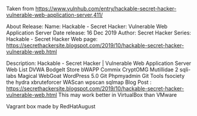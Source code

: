 Taken from https://www.vulnhub.com/entry/hackable-secret-hacker-vulnerable-web-application-server,411/ 

About Release:
    Name: Hackable - Secret Hacker: Vulnerable Web Application Server
    Date release: 16 Dec 2019
    Author: Secret Hacker
    Series: Hackable - Secret Hacker
    Web page: https://secrethackersite.blogspot.com/2019/10/hackable-secret-hacker-vulnerable-web.html

Description:
    Hackable - Secret Hacker | Vulnerable Web Application Server
    Web List
    DVWA
    BodgeIt Store
    bWAPP
    Commix
    CryptOMG
    Mutillidae 2
    sqli-labs
    Magical
    WebGoat
    WordPress 5.0
    Git
    Phpmyadmin
    Git Tools
    fsociety
    the hydra
    xbruteforcer
    WAScan
    wpscan
    sqlmap
    Blog Post : https://secrethackersite.blogspot.com/2019/10/hackable-secret-hacker-vulnerable-web.html
    This may work better in VirtualBox than VMware 

Vagrant box made by RedHatAugust
